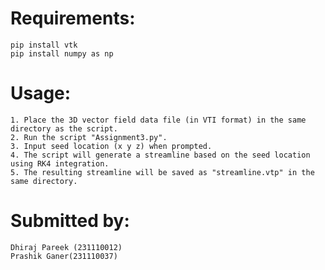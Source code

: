 # Requirements:
    pip install vtk
    pip install numpy as np
    
# Usage:
    1. Place the 3D vector field data file (in VTI format) in the same directory as the script.
    2. Run the script "Assignment3.py".
    3. Input seed location (x y z) when prompted.
    4. The script will generate a streamline based on the seed location using RK4 integration.
    5. The resulting streamline will be saved as "streamline.vtp" in the same directory.

#  Submitted by:
    Dhiraj Pareek (231110012)
    Prashik Ganer(231110037)